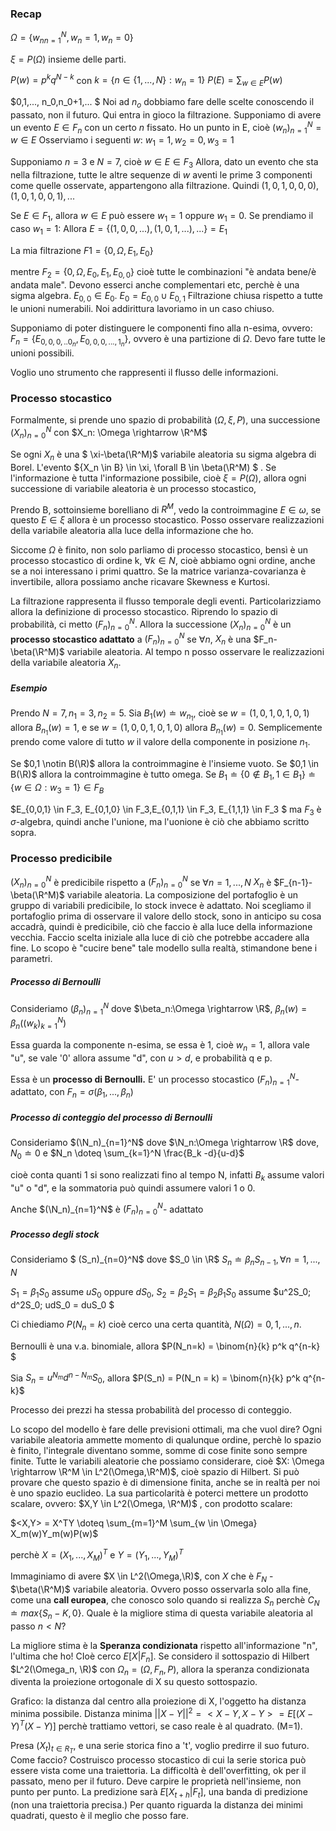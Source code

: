 ### Recap

$\Omega =\{{w_n}_{n=1}^N, w_n=1,w_n=0\}$

$\xi = P(\Omega)$ insieme delle parti.

$P(w)=p^kq^{N-k}$ con $k=\{n \in \{1,...,N\} : w_n=1\}$
$P(E)=\sum_{w \in E} P(w)$

$0,1,..., n_0,n_0+1,...
$
Noi ad $n_o$ dobbiamo fare delle scelte conoscendo il passato, non il futuro. Qui entra in gioco la filtrazione.
Supponiamo di avere un evento $E \in F_n$ con un certo $n$ fissato.
Ho un punto in E, cioè $(w_n)_{n=1}^N= w \in E$
Osserviamo i seguenti $w$:
$w_1=1, w_2=0, w_3=1$

Supponiamo $n=3$ e $N=7$, cioè $w \in E \in F_3$
Allora, dato un evento che sta nella filtrazione, tutte le altre sequenze di $w$ aventi le prime 3 componenti come quelle osservate, appartengono alla filtrazione. Quindi $(1,0,1,0,0,0),(1,0,1,0,0,1),...$

Se $E \in F_1$, allora $w \in E$ può essere $w_1=1$ oppure $w_1=0$. Se prendiamo il caso $w_1=1$:
Allora $E=\{(1,0,0,...),(1,0,1,...),... \} = E_1$

La mia filtrazione $F1 = \{0,\Omega,E_1,E_0\}$

mentre $F_2= \{0,\Omega, E_0,E_1,E_{0,0}  \}$ cioè tutte le combinazioni "è andata bene/è andata male". Devono esserci anche complementari etc, perchè è una sigma algebra. $E_{0,0} \in E_0$. $E_0= E_{0,0} \cup E_{0,1}$ 
Filtrazione chiusa rispetto a tutte le unioni numerabili. Noi addirittura lavoriamo in un caso chiuso.

Supponiamo di poter distinguere le componenti fino alla n-esima, ovvero:
$F_n= \{E_{0,0,0,..0_n}, E_{0,0,0,...,1_n} \}$, ovvero è una partizione di $\Omega$. Devo fare tutte le unioni possibili.

Voglio uno strumento che rappresenti il flusso delle informazioni.

### Processo stocastico

Formalmente, si prende uno spazio di probabilità $(\Omega,\xi,P)$, una successione $(X_n)_{n=0}^N$ con $X_n: \Omega \rightarrow \R^M$

Se ogni $X_n$ è una $ \xi-\beta(\R^M)$ variabile aleatoria su sigma algebra di Borel.
L'evento $\{X_n \in B\} \in \xi, \forall B \in \beta(\R^M) $ .
Se l'informazione è tutta l'informazione possibile, cioè $\xi=P(\Omega)$, allora ogni successione di variabile aleatoria è un processo stocastico,

Prendo B, sottoinsieme borelliano di $R^M$, vedo la controimmagine $E \in \omega$, se questo $E \in \xi$ allora è un processo stocastico. Posso osservare realizzazioni della variabile aleatoria alla luce della informazione che ho.

Siccome $\Omega$ è finito, non solo parliamo di processo stocastico, bensì è un processo stocastico di ordine k, $\forall k \in N$, cioè abbiamo ogni ordine, anche se a noi interessano i primi quattro. Se la matrice varianza-covarianza è invertibile, allora possiamo anche ricavare Skewness e Kurtosi.



La filtrazione rappresenta il flusso temporale degli eventi. Particolarizziamo allora la definizione di processo stocastico. Riprendo lo spazio di probabilità, ci metto ${(F_n)}_{n=0}^N$. Allora la successione $(X_n)_{n=0}^N$ è un **processo stocastico adattato** a ${(F_n)}_{n=0}^N$ se $\forall n$, $X_n$ è una $F_n-\beta(\R^M)$ variabile aleatoria.
Al tempo n posso osservare le realizzazioni della variabile aleatoria $X_n$.


##### Esempio

Prendo $N=7, n_1=3, n_2=5$.
Sia $B_1(w) \doteq w_{n_1}$, cioè se $w=(1,0,1,0,1,0,1)$ allora $B_{n_1}(w)=1$, e se $w=(1,0,0,1,0,1,0)$ allora $B_{n_1}(w)=0.$ Semplicemente prendo come valore di tutto $w$ il valore della componente in posizione $n_1$.

Se $0,1 \notin B(\R)$ allora la controimmagine è l'insieme vuoto.
Se $0,1 \in B(\R)$ allora la controimmagine è tutto omega.
Se $B_1 \doteq \{0 \notin B_1 , 1 \in B_1\} \doteq \{w \in \Omega:w_3=1\} \in F_B$

$E_{0,0,1} \in F_3, E_{0,1,0} \in F_3,E_{0,1,1} \in F_3, E_{1,1,1} \in F_3 $ ma $F_3$ è $\sigma$-algebra, quindi anche l'unione, ma l'uonione è ciò che abbiamo scritto sopra.

### Processo predicibile

$(X_n)_{n=0}^N$ è predicibile rispetto a $(F_n)_{n=0}^N$ se $\forall n=1,...,N$ $X_n$ è $F_{n-1}-\beta(\R^M)$ variabile aleatoria.
La composizione del portafoglio è un gruppo di variabili predicibile, lo stock invece è adattato. Noi scegliamo il portafoglio prima di osservare il valore dello stock, sono in anticipo su cosa accadrà, quindi è predicibile, ciò che faccio è alla luce della informazione vecchia. Faccio scelta iniziale alla luce di ciò che potrebbe accadere alla fine. Lo scopo è "cucire bene" tale modello sulla realtà, stimandone bene i parametri.

##### Processo di Bernoulli

Consideriamo $(\beta_n)_{n=1}^N$ dove $\beta_n:\Omega \rightarrow \R$, $\beta_n(w) =\beta_n((w_k)_{k=1}^N)$  

Essa guarda la componente n-esima, se essa è 1, cioè $w_n= 1$, allora vale "u", se vale '0' allora assume "d", con $u>d$, e probabilità q e p.

Essa è un **processo di Bernoulli.** E' un processo stocastico $(F_n)_{n=1}^N$- adattato, con $F_n=\sigma(\beta_1,...,\beta_n)$

##### Processo di conteggio del processo di Bernoulli

Consideriamo $(\N_n)_{n=1}^N$ dove $\N_n:\Omega \rightarrow \R$  dove, $N_0 \doteq0$ e $N_n \doteq \sum_{k=1}^N \frac{B_k -d}{u-d}$

cioè conta quanti 1 si sono realizzati fino al tempo N, infatti $B_k$ assume valori "u" o "d", e la sommatoria può quindi assumere valori 1 o 0.

Anche $(\N_n)_{n=1}^N$ è $(F_n)_{n=0}^N$- adattato

##### Processo degli stock

Consideriamo $ (S_n)_{n=0}^N$  dove $S_0 \in \R$
$S_n \doteq \beta_nS_{n-1} ,\forall n=1,...,N$

$S_1 = \beta_1S_0$ assume $uS_0$ oppure $dS_0$,
$S_2=\beta_2S_1 = \beta_2 \beta_1 S_0$ assume $u^2S_0; d^2S_0; udS_0 = duS_0 $

Ci chiediamo $P(N_n=k)$ cioè cerco una certa quantità, $N(\Omega) = {0,1,...,n}$.

Bernoulli è una v.a. binomiale, allora $P(N_n=k) = \binom{n}{k} p^k q^{n-k} $

Sia $S_n=u^{N_m} d^{n-N_m}S_0$, allora $P(S_n) = P(N_n = k) = \binom{n}{k} p^k q^{n-k}$

Processo dei prezzi ha stessa probabilità del processo di conteggio.



Lo scopo del modello è fare delle previsioni ottimali, ma che vuol dire?
Ogni variabile aleatoria ammette momento di qualunque ordine, perchè lo spazio è finito, l'integrale diventano somme, somme di cose finite sono sempre finite.
Tutte le variabili aleatorie che possiamo considerare, cioè $X: \Omega \rightarrow \R^M \in L^2(\Omega,\R^M)$, cioè spazio di Hilbert. Si può provare che questo spazio è di dimensione finita, anche se in realtà per noi è uno spazio euclideo.
La sua particolarità è poterci mettere un prodotto scalare, ovvero:
$X,Y \in L^2(\Omega, \R^M)$ , con prodotto scalare:

 $<X,Y> = X^TY \doteq \sum_{m=1}^M \sum_{w \in \Omega} X_m(w)Y_m(w)P(w)$  

perchè $X= (X_1,..., X_M)^T$ e $Y=(Y_1,...,Y_M)^T$

Immaginiamo di avere $X \in L^2(\Omega,\R)$, con $X$ che è $F_N$ - $\beta(\R^M)$  variabile aleatoria. Ovvero posso osservarla solo alla fine, come una **call europea**, che conosco solo quando si realizza $S_n$ perchè $C_N \doteq max\{S_n -K,0\}$.
Quale è la migliore stima di questa variabile aleatoria al passo $n<N$?

La migliore stima è la **Speranza condizionata** rispetto all'informazione "n", l'ultima che ho! CIoè cerco $E[X|F_n]$.
Se considero il sottospazio di Hilbert $L^2(\Omega_n, \R)$ con $\Omega_n = (\Omega, F_n, P)$, allora la speranza condizionata diventa la proiezione ortogonale di X su questo sottospazio.

Grafico: la distanza dal centro alla proiezione di X, l'oggetto ha distanza minima possibile. Distanza minima $||X-Y||^2 = <X-Y,X-Y> = E[(X-Y)^T(X-Y)]$ perchè trattiamo vettori, se caso reale è al quadrato. (M=1). 

Presa $(X_t)_{t \in R_T}$, e una serie storica fino a 't', voglio predirre il suo futuro. Come faccio? Costruisco processo stocastico di cui la serie storica può essere vista come una traiettoria. La difficoltà è dell'overfitting, ok per il passato, meno per il futuro. Deve carpire le proprietà nell'insieme, non punto per punto.
La predizione sarà $E[X_{t+h}|F_t]$, una banda di predizione (non una traiettoria precisa.) Per quanto riguarda la distanza dei minimi quadrati, questo è il meglio che posso fare.


